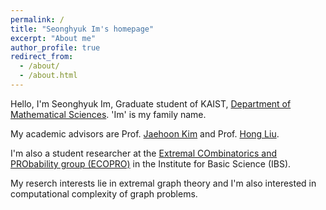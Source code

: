 ```yaml
---
permalink: /
title: "Seonghyuk Im's homepage"
excerpt: "About me"
author_profile: true
redirect_from: 
  - /about/
  - /about.html
---
```


Hello, I'm Seonghyuk Im, Graduate student of KAIST, [Department of Mathematical Sciences](https://mathsci.kaist.ac.kr/home/). 'Im' is my family name.

My academic advisors are Prof. [Jaehoon Kim](https://sites.google.com/view/jaehoon-kim/home) and Prof. [Hong Liu](https://www.ibs.re.kr/ecopro/hongliu/).

I'm also a student researcher at the [Extremal COmbinatorics and PRObability group (ECOPRO)](https://www.ibs.re.kr/ecopro/) in the Institute for Basic Science (IBS).

My reserch interests lie in extremal graph theory and I'm also interested in computational complexity of graph problems.
